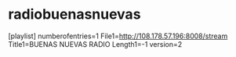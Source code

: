 # radiobuenasnuevas
[playlist]
numberofentries=1
File1=http://108.178.57.196:8008/stream
Title1=BUENAS NUEVAS RADIO
Length1=-1
version=2
